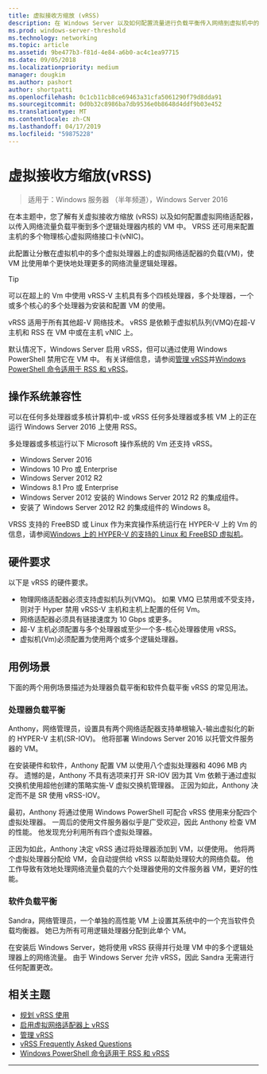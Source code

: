 ```yaml
---
title: 虚拟接收方缩放 (vRSS)
description: 在 Windows Server 以及如何配置流量进行负载平衡传入网络到虚拟机中的多个逻辑处理器内核的虚拟网络适配器中了解有关虚拟接收方缩放 (vRSS) 的信息。 此外可以配置多个物理核心，主机的虚拟网络接口卡 (vNIC)。
ms.prod: windows-server-threshold
ms.technology: networking
ms.topic: article
ms.assetid: 9be477b3-f81d-4e84-a6b0-ac4c1ea97715
ms.date: 09/05/2018
ms.localizationpriority: medium
manager: dougkim
ms.author: pashort
author: shortpatti
ms.openlocfilehash: 0c1cb11cb8ce69463a31cfa5061290f79d8dda91
ms.sourcegitcommit: 0d0b32c8986ba7db9536e0b8648d4ddf9b03e452
ms.translationtype: MT
ms.contentlocale: zh-CN
ms.lasthandoff: 04/17/2019
ms.locfileid: "59875228"
---
```

# <a name="virtual-receive-side-scaling-vrss"></a>虚拟接收方缩放\(vRSS\)

>适用于：Windows 服务器 （半年频道），Windows Server 2016

在本主题中，您了解有关虚拟接收方缩放 (vRSS) 以及如何配置虚拟网络适配器，以传入网络流量负载平衡到多个逻辑处理器内核的 VM 中。 VRSS 还可用来配置主机的多个物理核心虚拟网络接口卡\(vNIC\)。

此配置让分散在虚拟机中的多个虚拟处理器上的虚拟网络适配器的负载\(VM\)，使 VM 比使用单个更快地处理更多的网络流量逻辑处理器。

>[!TIP]
>可以在超上的 Vm 中使用 vRSS\-V 主机具有多个四核处理器，多个处理器，一个或多个核心的多个处理器为安装和配置 VM 的使用。

vRSS 适用于所有其他超\-V 网络技术。 vRSS 是依赖于虚拟机队列\(VMQ\)在超\-V 主机和 RSS 在 VM 中或在主机 vNIC 上。

默认情况下，Windows Server 启用 vRSS，但可以通过使用 Windows PowerShell 禁用它在 VM 中。 有关详细信息，请参阅[管理 vRSS](vrss-manage.md)并[Windows PowerShell 命令适用于 RSS 和 vRSS](vrss-wps.md)。



## <a name="operating-system-compatibility"></a>操作系统兼容性

可以在任何多处理器或多核计算机中-或 vRSS 任何多处理器或多核 VM 上的正在运行 Windows Server 2016 上使用 RSS。

多处理器或多核运行以下 Microsoft 操作系统的 Vm 还支持 vRSS。

- Windows Server 2016
- Windows 10 Pro 或 Enterprise
- Windows Server 2012 R2
- Windows 8.1 Pro 或 Enterprise
- Windows Server 2012 安装的 Windows Server 2012 R2 的集成组件。
- 安装了 Windows Server 2012 R2 的集成组件的 Windows 8。

VRSS 支持的 FreeBSD 或 Linux 作为来宾操作系统运行在 HYPER-V 上的 Vm 的信息，请参阅[Windows 上的 HYPER-V 的支持的 Linux 和 FreeBSD 虚拟机](https://docs.microsoft.com/windows-server/virtualization/hyper-v/Supported-Linux-and-FreeBSD-virtual-machines-for-Hyper-V-on-Windows)。
  
## <a name="hardware-requirements"></a>硬件要求

以下是 vRSS 的硬件要求。
 
- 物理网络适配器必须支持虚拟机队列\(VMQ\)。 如果 VMQ 已禁用或不受支持，则对于 Hyper 禁用 vRSS\-V 主机和主机上配置的任何 Vm。
- 网络适配器必须具有链接速度为 10 Gbps 或更多。
- 超\-V 主机必须配置与多个处理器或至少一个多\-核心处理器使用 vRSS。
- 虚拟机\(Vm\)必须配置为使用两个或多个逻辑处理器。


## <a name="use-case-scenarios"></a>用例场景

下面的两个用例场景描述为处理器负载平衡和软件负载平衡 vRSS 的常见用法。

### <a name="processor-load-balancing"></a>处理器负载平衡
  
Anthony，网络管理员，设置具有两个网络适配器支持单根输入-输出虚拟化的新的 HYPER-V 主机\(SR\-IOV\)。 他将部署 Windows Server 2016 以托管文件服务器的 VM。

在安装硬件和软件，Anthony 配置 VM 以使用八个虚拟处理器和 4096 MB 内存。 遗憾的是，Anthony 不具有选项来打开 SR\-IOV 因为其 Vm 依赖于通过虚拟交换机使用超他创建的策略实施\-V 虚拟交换机管理器。 正因为如此，Anthony 决定而不是 SR 使用 vRSS\-IOV。

最初，Anthony 将通过使用 Windows PowerShell 可配合 vRSS 使用来分配四个虚拟处理器。 一周后的使用文件服务器似乎是广受欢迎，因此 Anthony 检查 VM 的性能。  他发现充分利用所有四个虚拟处理器。

正因为如此，Anthony 决定 vRSS 通过将处理器添加到 VM，以便使用。  他将两个虚拟处理器分配给 VM，会自动提供给 vRSS 以帮助处理较大的网络负载。 他工作导致有效地处理网络流量负载的六个处理器使用的文件服务器 VM，更好的性能。


### <a name="software-load-balancing"></a>软件负载平衡

Sandra，网络管理员，一个单独的高性能 VM 上设置其系统中的一个充当软件负载均衡器。 她已为所有可用逻辑处理器分配到此单个 VM。

在安装后 Windows Server，她将使用 vRSS 获得并行处理 VM 中的多个逻辑处理器上的网络流量。 由于 Windows Server 允许 vRSS，因此 Sandra 无需进行任何配置更改。


## <a name="related-topics"></a>相关主题

- [规划 vRSS 使用](vrss-plan.md)
- [启用虚拟网络适配器上 vRSS](vrss-enable.md)
- [管理 vRSS](vrss-manage.md)
- [vRSS Frequently Asked Questions](vrss-faq.md)
- [Windows PowerShell 命令适用于 RSS 和 vRSS](vrss-wps.md)

---
